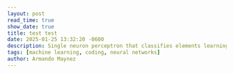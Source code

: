 ```yaml
---
layout: post
read_time: true
show_date: true
title: test test
date: 2025-01-25 13:32:20 -0600
description: Single neuron perceptron that classifies elements learning quite quickly.
tags: [machine learning, coding, neural networks]
author: Armando Maynez
---
```

